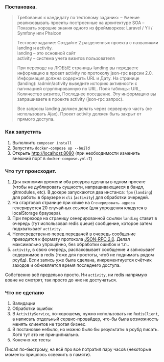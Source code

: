 ### Постановка.
> Требования к кандидату по тестовому заданию:
– Умение реализовывать проекты построенные на архитектуре SOA
– Показать хорошие знания одного из фреймворков: Laravel / Yii / Symfony или Phalcon
>
> Тестовое задание:
Создайте 2 разделенных проекта с названиями landing и activity.<br> 
> landing – это основной сайт<br>
> activity – система учета визитов пользователя
> 
> При переходе на ЛЮБЫЕ страницы landing вы передаете информацию в проект activity по протоколу json-rpc версии 2.0. Информация должна содержать URL и Дату.
На странице (landing): /admin/activity выведите историю активности с пагинацией сгруппированную по URL. Поля таблицы: URL, Количество визитов, Последнее посещение. Эту информацию вы запрашиваете в проекте activity (json-rpc запрос).
> 
> Все запросы landing должен делать через серверную часть (не использовать Ajax). Проект activity должен быть закрыт от прямого доступа.

### Как запустить
1. Выполнить `composer install`
2. Запустить `docker-compose up --build`
3. Открыть <http://localhost:8080> (при необходимости изменить внешний порт в `docker-compose.yml:7`)

### Что тут происходит.
1. Для экономии времени оба ресурса сделаны в одном проекте (чтобы не дублировать сущности, напрашивающиеся в бандл, gitmodules, etc). В докере запускаются два инстанса: `fpm` (`landing`) для работы в браузере и `cli` (`activity`) для обработки очередей.
2. На стартовой странице при клике на `Сгенерировать адреса` генерируется 20 случайных ссылок (для упрощения кладутся в localStorage браузера).
3. При переходе на страницу сенерированной ссылки `landing` ставит в очередь (тут использовал redis queue) сообщение, которое затем подхватывает `activity`. 
4. Непосредственно перед передачей в очередь сообщение приводится к формату протокола [JSON-RPC 2.0](https://www.jsonrpc.org/specification). Делал максимально упрощённо, без обработки ошибок и т.п..
5. `activity`, в свою очередь, распаковывает сообщение и записывает содержимое в redis (тоже для простоты, чтоб не поднимать рядом рсубд). Если запись уже была сделана, инкрементиуется счётчик заходов и обновляется время последнего доступа. 

Собственно всё предельно просто. Ни `activity`, ни redis напрямую вовне не смотрят, так просто до них не достучаться.


### Что не сделано
1. Валидации
2. Обработки ошибок
3. В `ActivityService`, по-хорошему, нужно использовать не `RedisClient`, а написать отдельный сервис-провайдер, что-бы была возможность менять клиентов не трогая бизнес. 
4. В постановке небыло, но можно было бы результаты в рсубд писать. Хотя тут это не принципиально.
5. Конечно же тесты

Писал по-быстрому, на всё про всё потратил пару часов (некоторые моменты пришлось освежить в памяти).  
